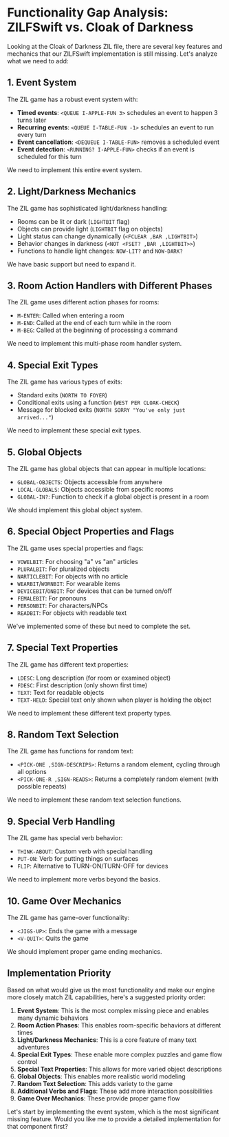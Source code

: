 # Functionality Gap Analysis: ZILFSwift vs. Cloak of Darkness

Looking at the Cloak of Darkness ZIL file, there are several key features and mechanics that our ZILFSwift implementation is still missing. Let's analyze what we need to add:

## 1. Event System

The ZIL game has a robust event system with:

- **Timed events**: `<QUEUE I-APPLE-FUN 3>` schedules an event to happen 3 turns later
- **Recurring events**: `<QUEUE I-TABLE-FUN -1>` schedules an event to run every turn
- **Event cancellation**: `<DEQUEUE I-TABLE-FUN>` removes a scheduled event
- **Event detection**: `<RUNNING? I-APPLE-FUN>` checks if an event is scheduled for this turn

We need to implement this entire event system.

## 2. Light/Darkness Mechanics

The ZIL game has sophisticated light/darkness handling:

- Rooms can be lit or dark (`LIGHTBIT` flag)
- Objects can provide light (`LIGHTBIT` flag on objects)
- Light status can change dynamically (`<FCLEAR ,BAR ,LIGHTBIT>`)
- Behavior changes in darkness (`<NOT <FSET? ,BAR ,LIGHTBIT>>`)
- Functions to handle light changes: `NOW-LIT?` and `NOW-DARK?`

We have basic support but need to expand it.

## 3. Room Action Handlers with Different Phases

The ZIL game uses different action phases for rooms:

- `M-ENTER`: Called when entering a room
- `M-END`: Called at the end of each turn while in the room
- `M-BEG`: Called at the beginning of processing a command

We need to implement this multi-phase room handler system.

## 4. Special Exit Types

The ZIL game has various types of exits:

- Standard exits (`NORTH TO FOYER`)
- Conditional exits using a function (`WEST PER CLOAK-CHECK`)
- Message for blocked exits (`NORTH SORRY "You've only just arrived..."`)

We need to implement these special exit types.

## 5. Global Objects

The ZIL game has global objects that can appear in multiple locations:

- `GLOBAL-OBJECTS`: Objects accessible from anywhere
- `LOCAL-GLOBALS`: Objects accessible from specific rooms
- `GLOBAL-IN?`: Function to check if a global object is present in a room

We should implement this global object system.

## 6. Special Object Properties and Flags

The ZIL game uses special properties and flags:

- `VOWELBIT`: For choosing "a" vs "an" articles
- `PLURALBIT`: For pluralized objects
- `NARTICLEBIT`: For objects with no article
- `WEARBIT`/`WORNBIT`: For wearable items
- `DEVICEBIT`/`ONBIT`: For devices that can be turned on/off
- `FEMALEBIT`: For pronouns
- `PERSONBIT`: For characters/NPCs
- `READBIT`: For objects with readable text

We've implemented some of these but need to complete the set.

## 7. Special Text Properties

The ZIL game has different text properties:

- `LDESC`: Long description (for room or examined object)
- `FDESC`: First description (only shown first time)
- `TEXT`: Text for readable objects
- `TEXT-HELD`: Special text only shown when player is holding the object

We need to implement these different text property types.

## 8. Random Text Selection

The ZIL game has functions for random text:

- `<PICK-ONE ,SIGN-DESCRIPS>`: Returns a random element, cycling through all options
- `<PICK-ONE-R ,SIGN-READS>`: Returns a completely random element (with possible repeats)

We need to implement these random text selection functions.

## 9. Special Verb Handling

The ZIL game has special verb behavior:

- `THINK-ABOUT`: Custom verb with special handling
- `PUT-ON`: Verb for putting things on surfaces
- `FLIP`: Alternative to TURN-ON/TURN-OFF for devices

We need to implement more verbs beyond the basics.

## 10. Game Over Mechanics

The ZIL game has game-over functionality:

- `<JIGS-UP>`: Ends the game with a message
- `<V-QUIT>`: Quits the game

We should implement proper game ending mechanics.

## Implementation Priority

Based on what would give us the most functionality and make our engine more closely match ZIL capabilities, here's a suggested priority order:

1. **Event System**: This is the most complex missing piece and enables many dynamic behaviors
2. **Room Action Phases**: This enables room-specific behaviors at different times
3. **Light/Darkness Mechanics**: This is a core feature of many text adventures
4. **Special Exit Types**: These enable more complex puzzles and game flow control
5. **Special Text Properties**: This allows for more varied object descriptions
6. **Global Objects**: This enables more realistic world modeling
7. **Random Text Selection**: This adds variety to the game
8. **Additional Verbs and Flags**: These add more interaction possibilities
9. **Game Over Mechanics**: These provide proper game flow

Let's start by implementing the event system, which is the most significant missing feature. Would you like me to provide a detailed implementation for that component first?
